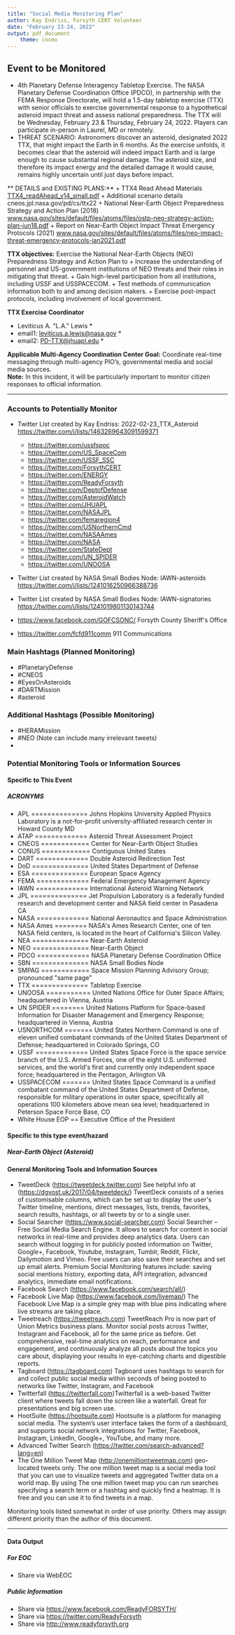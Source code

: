 ```yaml
---
title: "Social Media Monitoring Plan"
author: Kay Endriss, Forsyth CERT Volunteer
date: "February 23-24, 2022"
output: pdf_document 
    theme: cosmo
---
```

<!--
###### “In preparing for battle I have always found that plans are useless, but planning is indispensable.” 
###### ― Dwight D. Eisenhower
###### “Always, Always have a plan” 
###### ― Rick Riordan
###### “The best laid schemes o' mice an' men gang aft agley.” 
###### ― Robert Burns, Collected Poems of Robert Burns
###### “A man may plant a tree for a number of reasons. Perhaps he likes trees. Perhaps he wants shelter. Or perhaps he knows that someday he may need the firewood.” 
###### ― Joanne Harris, Runemarks-->

## Event to be Monitored ##
* 4th Planetary Defense Interagency Tabletop Exercise. The NASA Planetary Defense Coordination Office (PDCO), in partnership with the FEMA Response Directorate, will hold a 1.5-day tabletop exercise (TTX) with senior officials to exercise governmental response to a hypothetical asteroid impact threat and assess national preparedness. The TTX will be Wednesday, February 23 & Thursday, February 24, 2022. Players can participate in-person in Laurel, MD or remotely.
* THREAT SCENARIO: Astronomers discover an asteroid, designated 2022 TTX, that might impact the Earth in 6 months. As the exercise unfolds, it becomes clear that the asteroid will indeed impact Earth and is large enough to cause substantial regional damage. The asteroid size, and therefore its impact energy and the detailed
damage it would cause, remains highly uncertain until just days before impact. 

** DETAILS and EXISTING PLANS:**
    + TTX4 Read Ahead Materials [TTX4_readAhead_v14_small.pdf](https://github.com/ballykea/socialmedia_monitoring/files/8081343/TTX4_readAhead_v14_small.pdf)
    + Additional scenario details cneos.jpl.nasa.gov/pd/cs/ttx22
    + National Near-Earth Object Preparedness Strategy and Action Plan (2018) www.nasa.gov/sites/default/files/atoms/files/ostp-neo-strategy-action-plan-jun18.pdf
    + Report on Near-Earth Object Impact Threat Emergency Protocols (2021) www.nasa.gov/sites/default/files/atoms/files/neo-impact-threat-emergency-protocols-jan2021.pdf

**TTX objectives:** Exercise the National Near-Earth Objects (NEO) Preparedness Strategy and Action Plan to
    + Increase the understanding of personnel and US-government institutions of NEO threats and their roles in mitigating that threat.
    + Gain high-level participation from all institutions, including USSF and USSPACECOM.
    + Test methods of communication information both to and among decision makers.
    + Exercise post-impact protocols, including involvement of local government.
    
**TTX Exercise Coordinator**   
* Leviticus A. "L.A." Lewis *
* email1: leviticus.a.lewis@nasa.gov *
* email2: PD-TTX@jhuapl.edu *
    
**Applicable Multi-Agency Coordination Center Goal:** Coordinate real-time messaging through multi-agency PIO’s, governmental media and social media sources.  
**Note:** In this incident, it will be particularly important to monitor citizen responses to official information.

***  
### Accounts to Potentially Monitor ###
* Twitter List created by Kay Endriss: 2022-02-23_TTX_Asteroid https://twitter.com/i/lists/1463269643091599371
    + https://twitter.com/ussfspoc
    + https://twitter.com/US_SpaceCom
    + https://twitter.com/USSF_SSC
    + https://twitter.com/ForsythCERT
    + https://twitter.com/ENERGY
    + https://twitter.com/ReadyForsyth
    + https://twitter.com/DeptofDefense
    + https://twitter.com/AsteroidWatch
    + https://twitter.com/JHUAPL
    + https://twitter.com/NASAJPL
    + https://twitter.com/femaregion4
    + https://twitter.com/USNorthernCmd
    + https://twitter.com/NASAAmes
    + https://twitter.com/NASA
    + https://twitter.com/StateDept
    + https://twitter.com/UN_SPIDER
    + https://twitter.com/UNOOSA

* Twitter List created by NASA Small Bodies Node: IAWN-asteroids https://twitter.com/i/lists/1241016250966388736
* Twitter List created by NASA Small Bodies Node: IAWN-signatories https://twitter.com/i/lists/1241019801130143744

* https://www.facebook.com/GOFCSONC/  Forsyth County Sheriff's Office
* https://twitter.com/fcfd911comm  911 Communications
<!--
### Websites and Additional Information ###
-->

### Main Hashtags (Planned Monitoring) ###
* #PlanetaryDefense
* #CNEOS
* #EyesOnAsteroids
* #DARTMission
* #asteroid

### Additional Hashtags (Possible Monitoring) ###
* #HERAMission
* #NEO (Note can include many irrelevant tweets)
* 

<!--
### Additional Hashtags (Sporadic Monitoring) ###
* as needed
-->

### Potential Monitoring Tools or Information Sources ###
#### Specific to This Event ####

##### ACRONYMS #####
+ APL ============== Johns Hopkins University Applied Physics Laboratory is a not-for-profit university-affiliated research center in Howard County MD
+ ATAP ============= Asteroid Threat Assessment Project
+ CNEOS ============ Center for Near-Earth Object Studies
+ CONUS ============ Contiguous United States
+ DART ============= Double Asteroid Redirection Test
+ DoD ============== United States Department of Defense
+ ESA ============== European Space Agency
+ FEMA ============= Federal Emergency Management Agency
+ IAWN ============= International Asteroid Warning Network
+ JPL ============== Jet Propulsion Laboratory is a federally funded research and development center and NASA field center in Pasadena CA
+ NASA ============= National Aeronautics and Space Administration
+ NASA Ames ======== NASA's Ames Research Center, one of ten NASA field centers, is located in the heart of California's Silicon Valley. 
+ NEA ============== Near-Earth Asteroid
+ NEO ============== Near-Earth Object
+ PDCO ============= NASA Planetary Defense Coordination Office
+ SBN ============== NASA Small Bodies Node
+ SMPAG ============ Space Mission Planning Advisory Group; pronounced "same page"
+ TTX ============== Tabletop Exercise
+ UNOOSA =========== United Nations Office for Outer Space Affairs; headquartered in Vienna, Austria
+ UN SPIDER ======== United Nations Platform for Space-based Information for Disaster Management and Emergency Response; headquartered in Vienna, Austria
+ USNORTHCOM ======= United States Northern Command is one of eleven unified combatant commands of the United States Department of Defense; headquartered in Colorado Springs, CO
+ USSF ============= United States Space Force is the space service branch of the U.S. Armed Forces, one of the eight U.S. uniformed services, and the world's first and currently only independent space force; headquartered in the Pentagon, Arlington VA
+ USSPACECOM ======= United States Space Command is a unified combatant command of the United States Department of Defense, responsible for military operations in outer space, specifically all operations 100 kilometers above mean sea level; headquartered in Peterson Space Force Base, CO
+ White House EOP == Executive Office of the President



#### Specific to this type event/hazard ####
<!--
##### Fire #####
* Hashtags
    + #WSfire
##### Flood #####
##### Power Outages #####
##### Traffic/Transportation #####
* Waze
    + http://waze.com
    + https://twitter.com/waze
    + https://twitter.com/waze_es (Spanish language)

* Piedmont Authority for Regional Transportation PART NC https://www.partnc.org/ 
* Winston Salem Transit Authority WSTA https://wstransit.com/

* DriveNC.gov https://tims.ncdot.gov/tims/
* https://tims.ncdot.gov/tims/RegionSummary.aspx?projectId=5  live traffic cams

* https://twitter.com/Triadroads
* Call NCDOT in Winston-Salem at (336) 747-7800
-->
##### Near-Earth Object (Asteroid) #####

#### General Monitoring Tools and Information Sources ####
* TweetDeck (https://tweetdeck.twitter.com) See helpful info at (https://dgvost.uk/2017/04/tweetdeck/) TweetDeck consists of a series of customisable columns, which can be set up to display the user's Twitter timeline, mentions, direct messages, lists, trends, favorites, search results, hashtags, or all tweets by or to a single user.
* Social Searcher (https://www.social-searcher.com) Social Searcher – Free Social Media Search Engine. It allows to search for content in social networks in real-time and provides deep analytics data. Users can search without logging in for publicly posted information on Twitter, Google+, Facebook, Youtube, Instagram, Tumblr, Reddit, Flickr, Dailymotion and Vimeo. Free users can also save their searches and set up email alerts. Premium Social Monitoring features include: saving social mentions history, exporting data, API integration, advanced analytics, immediate email notifications.
* Facebook Search (https://www.facebook.com/search/all/) 
* Facebook Live Map (https://www.facebook.com/livemap/) The Facebook Live Map is a simple grey map with blue pins indicating where live streams are taking place.
* Tweetreach (https://tweetreach.com) TweetReach Pro is now part of Union Metrics business plans. Monitor social posts across Twitter, Instagram and Facebook, all for the same price as before. Get comprehensive, real-time analytics on reach, performance and engagement, and continuously analyze all posts about the topics you care about, displaying your results in eye-catching charts and digestible reports. 
* Tagboard (https://tagboard.com) Tagboard uses hashtags to search for and collect public social media within seconds of being posted to networks like Twitter, Instagram, and Facebook
* Twitterfall (https://twitterfall.com)Twitterfall is a web-based Twitter client where tweets fall down the screen like a waterfall. Great for presentations and big screen use.
* HootSuite (https://hootsuite.com) Hootsuite is a platform for managing social media. The system’s user interface takes the form of a dashboard, and supports social network integrations for Twitter, Facebook, Instagram, LinkedIn, Google+, YouTube, and many more.
* Advanced Twitter Search (https://twitter.com/search-advanced?lang=en)
* The One Million Tweet Map (http://onemilliontweetmap.com) geo-located tweets only. The one million tweet map is a social media tool that you can use to visualize tweets and aggregated Twitter data on a world map. By using The one million tweet map you can run searches specifying a search term or a hashtag and quickly find a heatmap. It is free and you can use it to find tweets in a map.

Monitoring tools listed somewhat in order of use priority. Others may assign different priority than the author of this document.  

***

#### Data Output ####
##### For EOC #####
* Share via WebEOC
##### Public Information #####
* Share via https://www.facebook.com/ReadyFORSYTH/
* Share via https://twitter.com/ReadyForsyth
* Share via http://www.readyforsyth.org


